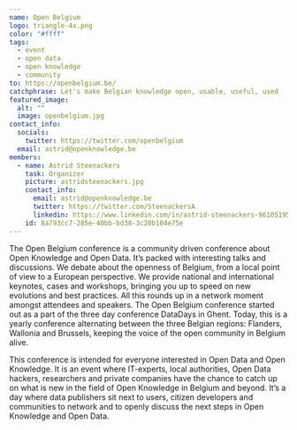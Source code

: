 ```yaml
---
name: Open Belgium
logo: triangle-4x.png
color: "#ffff"
tags:
  - event
  - open data
  - open knowledge
  - community
to: https://openbelgium.be/
catchphrase: Let's make Belgian knowledge open, usable, useful, used
featured_image:
  alt: ""
  image: openbelgium.jpg
contact_info:
  socials:
    twitter: https://twitter.com/openbelgium
  email: astrid@openknowledge.be
members:
  - name: Astrid Steenackers
    task: Organizer
    picture: astridsteenackers.jpg
    contact_info:
      email: astrid@openknowledge.be
      twitter: https://twitter.com/SteenackersA
      linkedin: https://www.linkedin.com/in/astrid-steenackers-96105195/?originalSubdomain=be
    id: 8a793cc7-285e-40bb-bd38-3c20b104e75e
---
```


The Open Belgium conference is a community driven conference about Open Knowledge and Open Data. It’s packed with interesting talks and discussions. We debate about the openness of Belgium, from a local point of view to a European perspective. We provide national and international keynotes, cases and workshops, bringing you up to speed on new evolutions and best practices. All this rounds up in a network moment amongst attendees and speakers. The Open Belgium conference started out as a part of the three day conference DataDays in Ghent. Today, this is a yearly conference alternating between the three Belgian regions: Flanders, Wallonia and Brussels, keeping the voice of the open community in Belgium alive.

This conference is intended for everyone interested in Open Data and Open Knowledge. It is an event where IT-experts, local authorities, Open Data hackers, researchers and private companies have the chance to catch up on what is new in the field of Open Knowledge in Belgium and beyond. It’s a day where data publishers sit next to users, citizen developers and communities to network and to openly discuss the next steps in Open Knowledge and Open Data.
